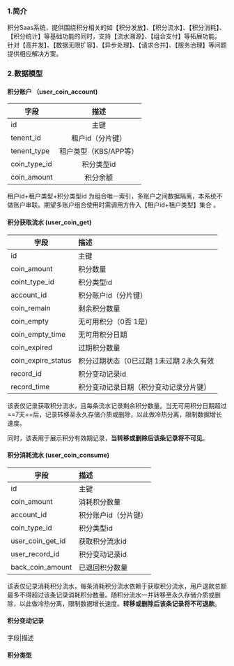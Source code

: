 ### 1.简介
积分Saas系统，提供围绕积分相关的如【积分发放】、【积分流水】、【积分消耗】、【积分统计】等基础功能的同时，支持【流水溯源】、【组合支付】等拓展功能。
针对【高并发】、【数据无限扩容】、【异步处理】、【请求合并】、【服务治理】等问题提供相应解决方案。

### 2.数据模型
#### 积分账户 （user_coin_account)
字段 | 描述 
--|:--:
id|主键
tenent_id | 租户id（分片键）
tenent_type|租户类型（KBS/APP等）
coin_type_id|积分类型id
coin_amount|积分余额

租户id+租户类型+积分类型id 为组合唯一索引，多账户之间数据隔离，本系统不做账户串联。期望多账户组合使用时需调用方传入【租户id+租户类型】集合 。

#### 积分获取流水 (user_coin_get)
字段|描述
-|:-
id|主键
coin_amount|积分数量
coint_type_id|积分类型id
account_id|积分账户id（分片键）
coin_remain|剩余积分数量
coin_empty|无可用积分（0否 1是）
coin_empty_time|无可用积分日期
coin_expired|过期积分数量
coin_expire_status|积分过期状态（0已过期 1未过期 2永久有效
record_id|积分变动记录id
record_time|积分变动记录日期（积分变动记录分片键）
该表仅记录获取积分流水，且每条流水记录剩余积分数量。当无可用积分日期超过==7天==后，记录转移至永久存储介质或删除，以此做冷热分离，限制数据增长速度。

同时，该表用于展示积分有效期记录，**当转移或删除后该条记录将不可见**。

#### 积分消耗流水 (user_coin_consume)
字段|描述
-|:-
id|主键
coin_amount|消耗积分数量
account_id|积分账户id（分片键）
coin_type_id|积分类型id
user_coin_get_id|获取积分流水id
user_record_id|积分变动记录id
back_coin_amount|已退回积分数量
该表仅记录消耗积分流水，每条消耗积分流水依赖于获取积分流水，用户退款总额最多不得超过该条记录消耗积分数量。随积分流水一并转移至永久存储介质或删除，以此做冷热分离，限制数据增长速度。**转移或删除后该条记录将不可退款**。

#### 积分变动记录
字段|描述

#### 积分类型

